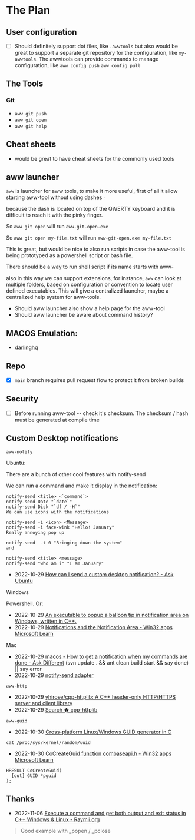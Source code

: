 # The Plan

## User configuration

- [ ] Should definitely support  dot files, like `.awwtools` but also would be great to support a separate git repository for the configuration, like `my-awwtools`. The  awwtools can provide commands to manage configuration, like `aww config push` `aww config pull`

## The Tools

### Git

- `aww git push`
- `aww git open`
- `aww git help`

## Cheat sheets

- would be great to have cheat sheets for the commonly used tools

## aww launcher

`aww` is launcher for aww tools, to make it more useful, first of all it allow starting aww-tool without using dashes `-`

because the dash is located on top of the QWERTY keyboard and it is difficult to reach it with the pinky finger.

So `aww git open` will run `aww-git-open.exe`

So `aww git open my-file.txt` will run `aww-git-open.exe my-file.txt`

This is great, but would be nice to also run scripts in case the aww-tool is being prototyped as a powershell script or bash file.

There should be a way to run shell script if its name starts with aww-

also in this way we can support extensions, for instance, `aww`  can look at multiple folders, based on configuration or convention to locate user defined executables. This will give a centralized launcher, maybe a centralized help system for aww-tools.

- Should aww launcher also show a help page for the aww-tool
- Should aww launcher be aware about command history?

## MACOS Emulation:

- [darlinghq](https://docs.darlinghq.org/build-instructions.html)

## Repo

- [X] `main` branch requires pull request flow to protect it from broken builds

## Security
- [ ] Before running aww-tool -- check it's checksum. The checksum / hash must be generated at compile time


## Custom Desktop notifications

```
aww-notify
```

Ubuntu:

There are a bunch of other cool features with notify-send

We can run a command and make it display in the notification:

```
notify-send <title> <`command`>
notify-send Date "`date`"
notify-send Disk "`df / -H`"
We can use icons with the notifications

notify-send -i <icon> <Message>
notify-send -i face-wink "Hello! January"
Really annoying pop up

notify-send  -t 0 "Bringing down the system"
and

notify-send <title> <message>
notify-send "who am i" "I am January"
````
- 2022-10-29 [How can I send a custom desktop notification? - Ask Ubuntu](https://askubuntu.com/questions/187022/how-can-i-send-a-custom-desktop-notification)

Windows

Powershell.
Or:
- 2022-10-29 [An executable to popup a balloon tip in notification area on Windows, written in C++.](https://gist.github.com/wontoncc/8912875)
- 2022-10-29 [Notifications and the Notification Area - Win32 apps Microsoft Learn](https://learn.microsoft.com/en-us/windows/win32/shell/notification-area?redirectedfrom=MSDN)

Mac
- 2022-10-29 [macos - How to get a notification when my commands are done - Ask Different](https://apple.stackexchange.com/questions/9412/how-to-get-a-notification-when-my-commands-are-done)
(svn update . && ant clean build start && say done) || say error
- 2022-10-29 [notify-send adapter](https://gist.github.com/blech75/fd6c36c43057607507e2)

```
aww-http
```
- 2022-10-29 [yhirose/cpp-httplib: A C++ header-only HTTP/HTTPS server and client library](https://github.com/yhirose/cpp-httplib)
- 2022-10-29 [Search � cpp-httplib](https://github.com/search?l=CMake&q=cpp-httplib&type=code)


```
aww-guid
```

- 2022-10-30 [Cross-platform Linux/Windows GUID generator in C](https://gist.github.com/peschinskiy/17430373872ebed4252dc0a0fe0ceef8)


```
cat /proc/sys/kernel/random/uuid
```

- 2022-10-30 [CoCreateGuid function combaseapi.h - Win32 apps Microsoft Learn](https://learn.microsoft.com/en-us/windows/win32/api/combaseapi/nf-combaseapi-cocreateguid?redirectedfrom=MSDN)
```
HRESULT CoCreateGuid(
  [out] GUID *pguid
);
```


## Thanks
- 2022-11-06 [Execute a command and get both output and exit status in C++ Windows & Linux - Raymii.org](https://raymii.org/s/articles/Execute_a_command_and_get_both_output_and_exit_code.html)
> Good example with _popen / _pclose





